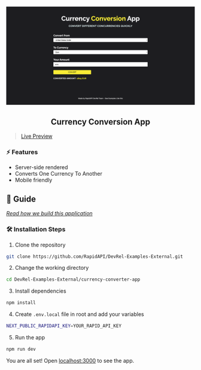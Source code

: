 ![cover](assets/cover.png)

<div align="center">
	<h2>Currency Conversion App</h2>
</div>

>[Live Preview](https://rapidapi-example-currency-conversion.vercel.app/)

### ⚡️ Features

- Server-side rendered
- Converts One Currency To Another
- Mobile friendly

## 📖 Guide

[*Read how we build this application*](https://rapidapi.com/guides/build-currency-conversion-app)

### 🛠️ Installation Steps

1. Clone the repository

```bash
git clone https://github.com/RapidAPI/DevRel-Examples-External.git
```

2. Change the working directory

```bash
cd DevRel-Examples-External/currency-converter-app
```

3. Install dependencies

```bash
npm install
```

4. Create `.env.local` file in root and add your variables

```bash
NEXT_PUBLIC_RAPIDAPI_KEY=YOUR_RAPID_API_KEY
```

5. Run the app

```bash
npm run dev
```

You are all set! Open [localhost:3000](http://localhost:3000/) to see the app.
